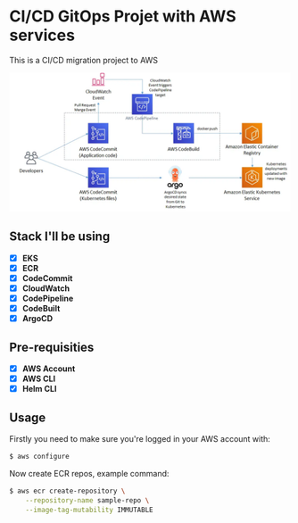 # CI/CD GitOps Projet with AWS services

This is a CI/CD migration project to AWS

![](../app/images/AWS_GitOps.webp)

## Stack I'll be using

- [x] **EKS**
- [x] **ECR**
- [x] **CodeCommit**
- [x] **CloudWatch**
- [x] **CodePipeline**
- [x] **CodeBuilt**
- [x] **ArgoCD**

## Pre-requisities

- [x] **AWS Account**
- [x] **AWS CLI**
- [x] **Helm CLI**

## Usage

Firstly you need to make sure you're logged in your AWS account with:

```bash
$ aws configure
```

Now create ECR repos, example command:

```bash
$ aws ecr create-repository \
    --repository-name sample-repo \
    --image-tag-mutability IMMUTABLE
```
